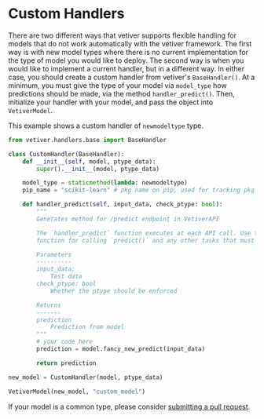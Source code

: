 # Custom Handlers

There are two different ways that vetiver supports flexible handling for models that do not work automatically with the vetiver framework. The first way is with new model types where there is no current implementation for the type of model you would like to deploy. The second way is when you would like to implement a current handler, but in a different way. In either case, you should create a custom handler from vetiver's `BaseHandler()`. At a minimum, you must give the type of your model via `model_type` how predictions should be made, via the method `handler_predict()`. Then, initialize your handler with your model, and pass the object into `VetiverModel`.

This example shows a custom handler of `newmodeltype` type.

```python
from vetiver.handlers.base import BaseHandler

class CustomHandler(BaseHandler):
    def __init__(self, model, ptype_data):
        super().__init__(model, ptype_data)

    model_type = staticmethod(lambda: newmodeltype)
    pip_name = "scikit-learn" # pkg name on pip, used for tracking pkg versions

    def handler_predict(self, input_data, check_ptype: bool):
        """
        Generates method for /predict endpoint in VetiverAPI

        The `handler_predict` function executes at each API call. Use this
        function for calling `predict()` and any other tasks that must be executed at each API call.

        Parameters
        ----------
        input_data:
            Test data
        check_ptype: bool
            Whether the ptype should be enforced

        Returns
        -------
        prediction
            Prediction from model
        """
        # your code here
        prediction = model.fancy_new_predict(input_data)

        return prediction

new_model = CustomHandler(model, ptype_data)

VetiverModel(new_model, "custom_model")
```

If your model is a common type, please consider [submitting a pull request](https://github.com/rstudio/vetiver-python/pulls).
